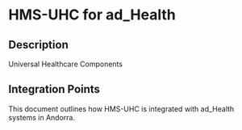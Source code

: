 # HMS-UHC for ad_Health

## Description

Universal Healthcare Components

## Integration Points

This document outlines how HMS-UHC is integrated with ad_Health systems in Andorra.
